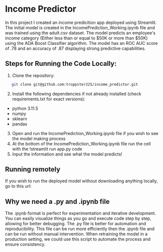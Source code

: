 # Income Predictor
In this project I created an income predicition app deployed using Streamlit. The initial model is created in the IncomePrediction_Working.ipynb file and was trained using the adult.csv dataset. The model predicts an employee's income category (Either less than or equal to $50K or more than $50K) using the ADA Boost Classifier algorithm. The model has an ROC AUC score of .78 and an accuracy of .87 displaying strong predictive capabilities.

## Steps for Running the Code Locally:
1. Clone the repository:
```bash
   git clone git@github.com:troppster225/income_predictor.git
```
2. Install the following dependencies if not already installed (check requirements.txt for exact versions):
* python 3.11.5
* numpy
* sklearn
* pandas
3. Open and run the IncomePrediction_Working.ipynb file if you wish to see the model making process
4. At the bottom of the IncomePrediction_Working.ipynb file run the cell with the !streamlit run app.py code
5. Input the information and see what the model predicts!

## Running remotely
If you wish to run the deployed model without downloading anything locally, go to this url: 

## Why we need a .py and .ipynb file
The .ipynb format is perfect for experimentation and iterative development. You can easily visualize things as you go and execute code step by step, allowing for better debugging. The .py file is better for automation and reproducibility. This file can be run more efficiently then the .ipynb file and can be run without manual intervention. When retraining the model in a production setting, we could use this script to automate the process and ensure consistency.